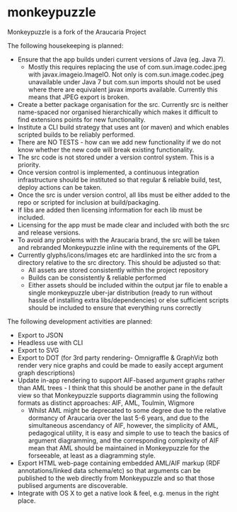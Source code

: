 monkeypuzzle
============

Monkeypuzzle is a fork of the Araucaria Project

The following housekeeping is planned:

* Ensure that the app builds underi current versions of Java (eg. Java 7).
    * Mostly this requires replacing the use of com.sun.image.codec.jpeg with javax.imageio.ImageIO. Not only is com.sun.image.codec.jpeg unavailable under Java 7 but com.sun imports should not be used where there are equivalent javax imports available. Currently this means that JPEG export is broken.
* Create a better package organisation for the src. Currently src is neither name-spaced nor organised hierarchically which makes it difficult to find extensions points for new functionality.
* Institute a CLI build strategy that uses ant (or maven) and which enables scripted builds to be reliably performed.
* There are NO TESTS - how can we add new functionality if we do not know whether the new code will break existing functionality.
* The src code is not stored under a version control system. This is a priority.
* Once version control is implemented, a continuous integration infrastructure should be instituted so that regular & reliable build, test, deploy actions can be taken.
* Once the src is under version control, all libs must be either added to the repo or scripted for inclusion at build/packaging.
* If libs are added then licensing information for each lib must be included.
* Licensing for the app must be made clear and included with both the src and release versions.
* To avoid any problems with the Araucaria brand, the src will be taken and rebranded Monkeypuzzle inline with the requirements of the GPL
* Currently glyphs/icons/images etc are hardlinked into the src from a directory relative to the src directory. This should be adjusted so that:
    * All assets are stored consistently within the project repository
	* Builds can be consistently & reliable performed
	* Either assets should be included within the output jar file to enable a single monkeypuzzle uber-jar distribution (ready to run without hassle of installing extra libs/dependencies) or else sufficient scripts should be included to ensure that everything runs correctly

The following development activities are planned:
* Export to JSON
* Headless use with CLI
* Export to SVG
* Export to DOT (for 3rd party rendering- Omnigraffle & GraphViz both render very nice graphs and could be made to easily accept argument graph descriptions)
* Update in-app rendering to support AIF-based argument graphs rather than AML trees - I think that this should be another pane in the default view so that Monkeypuzzle supports diagrammin using the following formats as distinct approaches: AIF, AML, Toulmin, Wigmore
    * Whilst AML might be deprecated to some degree due to the relative dormancy of Araucaria over the last 5-6 years, and due to the simultaneous ascendancy of AIF, however, the simplicity of AML, pedagogical utility, it is easy and simple to use to teach the basics of argument diagramming, and the corresponding complexity of AIF mean that AML should be maintained in Monkeypuzzle for the forseeable, at least as a diagramming style.
* Export HTML web-page containing embedded AML/AIF markup (RDF annotations/linked data schema/etc) so that arguments can be published to the web directly from Monkeypuzzle and so that those publised arguments are discoverable.
* Integrate with OS X to get a native look & feel, e.g. menus in the right place.
